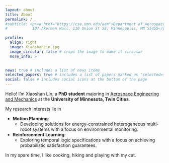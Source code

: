 ```yaml
---
layout: about
title: About
permalink: /
#subtitle: <p><a href="https://cse.umn.edu/aem">Department of Aerospace Engineering and Mechanics, University of Minnesota, Twin Cities</a>
#           107 Akerman Hall, 110 Union St SE, Minneapolis, MN 55455</p>

profile:
  align: right
  image: XiaoshanLin.jpg
  image_circular: false # crops the image to make it circular
  more_info: >
    

news: true # includes a list of news items
selected_papers: true # includes a list of papers marked as "selected={true}"
social: false # includes social icons at the bottom of the page
---
```


Hello! I’m Xiaoshan Lin, a **PhD student** majoring in <a href="https://cse.umn.edu/aem">Aerospace Engineering and Mechanics</a>
at the **University of Minnesota, Twin Cities**.

My research interests lie in
- **Motion Planning**: 
  - Developing solutions for energy-constrained heterogeneous multi-robot systems with a focus on environmental monitoring.
- **Reinforcement Learning**:
  - Exploring temporal logic specifications with a focus on achieving probabilistic satisfaction guarantees.

In my spare time, I like cooking, hiking and playing with my cat.

